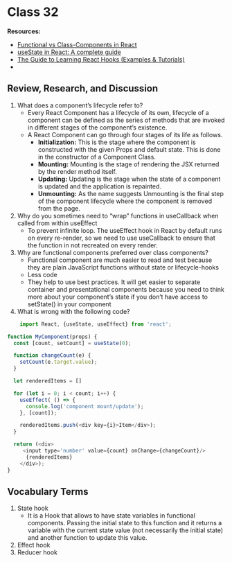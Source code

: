 # Class 32

**Resources:**

- [Functional vs Class-Components in React](https://djoech.medium.com/functional-vs-class-components-in-react-231e3fbd7108#:~:text=Functional%20component%20are%20much%20easier,you%20to%20use%20best%20practices.)
- [useState in React: A complete guide](https://blog.logrocket.com/a-guide-to-usestate-in-react-ecb9952e406c/)
- [The Guide to Learning React Hooks
(Examples & Tutorials)](https://www.telerik.com/kendo-react-ui/react-hooks-guide/)
- []()

## Review, Research, and Discussion

1. What does a component’s lifecycle refer to?
    - Every React Component has a lifecycle of its own, lifecycle of a component can be defined as the series of methods that are invoked in different stages of the component’s existence.
    - A React Component can go through four stages of its life as follows. 
      - **Initialization:** This is the stage where the component is constructed with the given Props and default state. This is done in the constructor of a Component Class.
      - **Mounting:** Mounting is the stage of rendering the JSX returned by the render method itself.
      - **Updating:** Updating is the stage when the state of a component is updated and the application is repainted.
      - **Unmounting:** As the name suggests Unmounting is the final step of the component lifecycle where the component is removed from the page.
2. Why do you sometimes need to “wrap” functions in useCallback when called from within useEffect
    - To prevent infinite loop. The useEffect hook in React by default runs on every re-render, so we need to use useCallback to ensure that the function in not recreated on every render.
3. Why are functional components preferred over class components?
    - Functional component are much easier to read and test because they are plain JavaScript functions without state or lifecycle-hooks
    - Less code
    - They help to use best practices. It will get easier to separate container and presentational components because you need to think more about your component’s state if you don’t have access to setState() in your component
4. What is wrong with the following code?

```javascript 
    import React, {useState, useEffect} from 'react';

function MyComponent(props) {
  const [count, setCount] = useState(0);

  function changeCount(e) {
    setCount(e.target.value);
  }

  let renderedItems = []

  for (let i = 0; i < count; i++) {
    useEffect( () => {
      console.log('component mount/update');
    }, [count]);

    renderedItems.push(<div key={i}>Item</div>);
  }

  return (<div>
     <input type='number' value={count} onChange={changeCount}/>
      {renderedItems}
    </div>);
}
``` 

## Vocabulary Terms

1. State hook
    - It is a Hook that allows to have state variables in functional components. Passing the initial state to this function and it returns a variable with the current state value (not necessarily the initial state) and another function to update this value.
2. Effect hook
3. Reducer hook